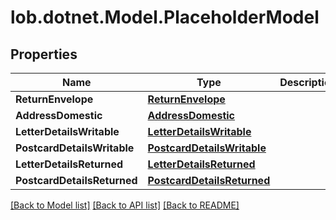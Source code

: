# lob.dotnet.Model.PlaceholderModel

## Properties

Name | Type | Description | Notes
------------ | ------------- | ------------- | -------------
**ReturnEnvelope** | [**ReturnEnvelope**](ReturnEnvelope.md) |  | [optional] 
**AddressDomestic** | [**AddressDomestic**](AddressDomestic.md) |  | [optional] 
**LetterDetailsWritable** | [**LetterDetailsWritable**](LetterDetailsWritable.md) |  | [optional] 
**PostcardDetailsWritable** | [**PostcardDetailsWritable**](PostcardDetailsWritable.md) |  | [optional] 
**LetterDetailsReturned** | [**LetterDetailsReturned**](LetterDetailsReturned.md) |  | [optional] 
**PostcardDetailsReturned** | [**PostcardDetailsReturned**](PostcardDetailsReturned.md) |  | [optional] 

[[Back to Model list]](../README.md#documentation-for-models) [[Back to API list]](../README.md#documentation-for-api-endpoints) [[Back to README]](../README.md)

